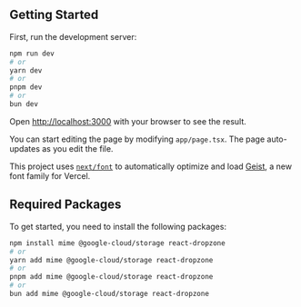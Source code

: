 ## Getting Started

First, run the development server:

```bash
npm run dev
# or
yarn dev
# or
pnpm dev
# or
bun dev
```

Open [http://localhost:3000](http://localhost:3000) with your browser to see the result.

You can start editing the page by modifying `app/page.tsx`. The page auto-updates as you edit the file.

This project uses [`next/font`](https://nextjs.org/docs/app/building-your-application/optimizing/fonts) to automatically optimize and load [Geist](https://vercel.com/font), a new font family for Vercel.

## Required Packages

To get started, you need to install the following packages:

```bash
npm install mime @google-cloud/storage react-dropzone
# or
yarn add mime @google-cloud/storage react-dropzone
# or
pnpm add mime @google-cloud/storage react-dropzone
# or
bun add mime @google-cloud/storage react-dropzone
```
